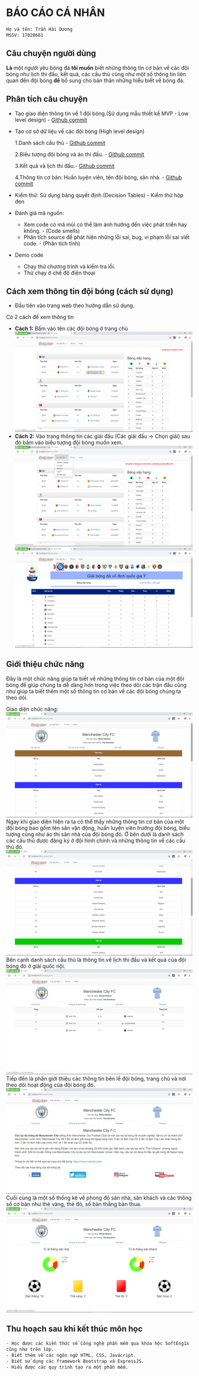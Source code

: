﻿# BÁO CÁO CÁ NHÂN
	Họ và tên: Trần Hải Dương
	MSSV: 17020661
 ## Câu chuyện người dùng

**Là** một người yêu bóng đá 
**tôi muốn** biết những thông tin cơ bản về các đội bóng như lịch thi đấu, kết quả, các cầu thủ cũng như một số thông tin liên quan đến đội bóng
**để** bổ sung cho bản thân những hiểu biết về bóng đá.

## Phân tích câu chuyện
- Tạo giao diện thông tin về 1 đội bóng.(Sử dụng mẫu thiết kế MVP - Low level design) - [Github commit](https://github.com/duong17020661/INT2208-7-2019/commit/a158529fc40498519b53ec5ddcf16b044ff3903c) 
- Tạo cơ sở dữ liệu về các đội bóng (High level design)

	1.Danh sách cầu thủ - [Github commit](https://github.com/duong17020661/INT2208-7-2019/commit/973bb210d0d110681def6cd1b22fc306892fd1b8)  
	
	2.Biểu tượng đội bóng và áo thi đấu. - [Github commit](https://github.com/duong17020661/INT2208-7-2019/commit/7c7007d73d5ce806f9e9f6dcab04be9a028d48c9) 

	3.Kết quả và lịch thi đấu.- [Github commit](https://github.com/duong17020661/INT2208-7-2019/commit/fcc26c9147033693db3ccead81bcac946444d6ef) 
 	
	4.Thông tin cơ bản: Huấn luyện viên, tên đội bóng, sân nhà. - [Github commit](https://github.com/duong17020661/INT2208-7-2019/commit/271d32a9c273070f80331817f98e04ccfe9e62e5)
	
- Kiểm thử: Sử dụng bảng quyết định (Decision Tables) - Kiểm thử hộp đen 	

- Đánh giá mã nguồn:
	- Xem code có mã mùi có thể làm ảnh hưởng đến việc phát triển hay không. - (Code smells) 
	- Phân tích source để phát hiện những lỗi sai, bug, vi phạm lỗi sai viết code. - (Phân tích tĩnh)  
- Demo code
	- Chạy thử chương trình và kiểm tra lỗi.
	- Thử chạy ở chế độ điện thoại 

## Cách xem thông tin đội bóng (cách sử dụng)
- Đầu tiên vào trang web theo hướng dẫn sử dụng.

Có 2 cách để xem thông tin 
- **Cách 1:** Bấm vào tên các đội bóng ở trang chủ 
    ![alt](way1.png) 
- **Cách 2:** Vào trang thông tin các giải đấu (Các giải đấu -> Chọn giải) sau đó bấm vào biểu
tượng đội bóng muốn xem. 
    ![alt](way2-1.png) 
    ![alt](way2-2.png) 

## Giới thiệu chức năng
    
   Đây là một chức năng giúp ta biết về những thông tin cơ bản của một đội bóng để giúp chúng ta dễ dàng hơn trong việc theo dõi các trận đấu cũng như giúp ta biết thêm một số thông tin cơ bản về các đội bóng chúng ta theo dõi. 
    
   Giao diện chức năng: 
	![alt](header.png) 
   Ngay khi giao diện hiện ra ta có thể thấy những thông tin cơ bản của một đội bóng bao gồm tên sân vận động, huấn luyện viên trưởng đội bóng, biểu tượng cũng như áo thi sân nhà của đội bóng đó. Ở bên dưới là danh sách các cầu thủ được đăng ký ở đội hình chính và những thông tin  về các cầu thủ đó. 
	![alt](player.png) 
   Bên cạnh danh sách cầu thủ là thông tin về lịch thi đấu và kết quả của đội bóng đó ở giải quốc nội. 
   	![alt](results.png) 
   Tiếp đến là phần giới thiệu các thông tin bên lề đội bóng, trang chủ và nơi theo dõi hoạt động của đội bóng đó. 
	![alt](overview.png) 
   Cuối cùng là một số thống kê về phong độ sân nhà, sân khách và các thông số cơ bản như thẻ vàng, thẻ đỏ, số bàn thắng bàn thua.  
	![alt](statictis.png) 
	
## Thu hoạch sau khi kết thúc môn học
	- Học được các kiến thức về Công nghệ phần mềm qua khóa hộc SoftEng1x cũng như trên lớp.
	- Biết thêm về các ngôn ngữ HTML, CSS, Javácript.
	- Biết sử dụng các framework Bootstrap và ExpressJS.
	- Hiểu được các quy trình tạo ra một phần mềm.
    
    
